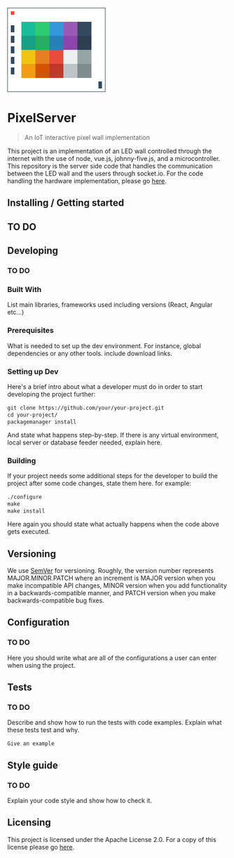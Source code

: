 ![Pixel Server Logo](./images/PixelWallLogo.png)

# PixelServer
> An IoT interactive pixel wall implementation

This project is an implementation of an LED wall controlled through the internet with the use of node, vue.js, johnny-five.js, and a microcontroller. This repository is the server side code that handles the communication between the LED wall and the users through socket.io. For the code handling the hardware implementation, please go [here](https://github.com/RutgersUniversityVirtualWorlds/pixelwall).

## Installing / Getting started
## TO DO

## Developing

### TO DO
### Built With
List main libraries, frameworks used including versions (React, Angular etc...)


### Prerequisites

What is needed to set up the dev environment. For instance, global dependencies or any other tools. include download links.


### Setting up Dev

Here's a brief intro about what a developer must do in order to start developing
the project further:

```shell
git clone https://github.com/your/your-project.git
cd your-project/
packagemanager install
```

And state what happens step-by-step. If there is any virtual environment, local server or database feeder needed, explain here.

### Building

If your project needs some additional steps for the developer to build the
project after some code changes, state them here. for example:

```shell
./configure
make
make install
```

Here again you should state what actually happens when the code above gets
executed.

## Versioning

We use [SemVer](http://semver.org/) for versioning.
Roughly, the version number represents MAJOR.MINOR.PATCH where an increment is
    MAJOR version when you make incompatible API changes,
    MINOR version when you add functionality in a backwards-compatible manner, and
    PATCH version when you make backwards-compatible bug fixes.

## Configuration

### TO DO
Here you should write what are all of the configurations a user can enter when
using the project.

## Tests

### TO DO
Describe and show how to run the tests with code examples.
Explain what these tests test and why.

```shell
Give an example
```

## Style guide

### TO DO
Explain your code style and show how to check it.

## Licensing

This project is licensed under the Apache License 2.0.
For a copy of this license please go [here](https://www.apache.org/licenses/LICENSE-2.0.html).
